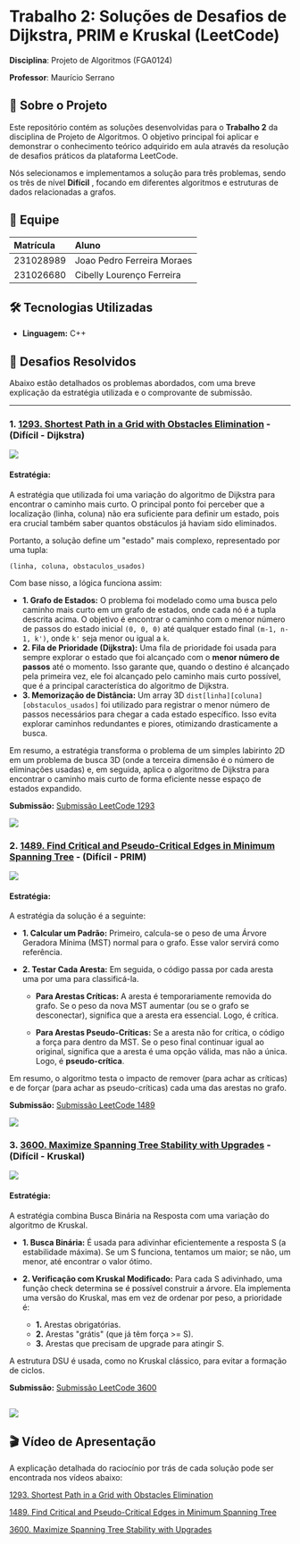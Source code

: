 # Trabalho 2: Soluções de Desafios de Dijkstra, PRIM e Kruskal (LeetCode)

**Disciplina**: Projeto de Algoritmos (FGA0124) 

**Professor**: Maurício Serrano

## 📖 Sobre o Projeto

Este repositório contém as soluções desenvolvidas para o **Trabalho 2** da disciplina de Projeto de Algoritmos. O objetivo principal foi aplicar e demonstrar o conhecimento teórico adquirido em aula através da resolução de desafios práticos da plataforma LeetCode.

Nós selecionamos e implementamos a solução para três problemas, sendo os três de nível **Difícil** , focando em diferentes algoritmos e estruturas de dados relacionadas a grafos.

## 👥 Equipe

| Matrícula  | Aluno                               |
| :--------- | :---------------------------------- |
| 231028989  | Joao Pedro Ferreira Moraes          |
| 231026680  | Cibelly Lourenço Ferreira           |


## 🛠️ Tecnologias Utilizadas

- **Linguagem:** C++

## 🚀 Desafios Resolvidos

Abaixo estão detalhados os problemas abordados, com uma breve explicação da estratégia utilizada e o comprovante de submissão.

---
### 1. [1293. Shortest Path in a Grid with Obstacles Elimination](https://leetcode.com/problems/shortest-path-in-a-grid-with-obstacles-elimination/description/) - (Difícil - Dijkstra)
![](assets/1293Dijkstra-Problem.png)


#### **Estratégia:** 
A estratégia que utilizada foi uma variação do algoritmo de Dijkstra para encontrar o caminho mais curto. O principal ponto foi perceber que a localização (linha, coluna) não era suficiente para definir um estado, pois era crucial também saber quantos obstáculos já haviam sido eliminados.

Portanto, a solução define um "estado" mais complexo, representado por uma tupla:

`(linha, coluna, obstaculos_usados)`

Com base nisso, a lógica funciona assim:
- **1. Grafo de Estados:** O problema foi modelado como uma busca pelo caminho mais curto em um grafo de estados, onde cada nó é a tupla descrita acima. O objetivo é encontrar o caminho com o menor número de passos do estado inicial `(0, 0, 0)` até qualquer estado final `(m-1, n-1, k')`, onde `k'` seja menor ou igual a `k`.
- **2. Fila de Prioridade (Dijkstra):** Uma fila de prioridade foi usada para sempre explorar o estado que foi alcançado com o **menor número de passos** até o momento. Isso garante que, quando o destino é alcançado pela primeira vez, ele foi alcançado pelo caminho mais curto possível, que é a principal característica do algoritmo de Dijkstra.
- **3. Memorização de Distância:** Um array 3D `dist[linha][coluna][obstaculos_usados]` foi utilizado para registrar o menor número de passos necessários para chegar a cada estado específico. Isso evita explorar caminhos redundantes e piores, otimizando drasticamente a busca.

Em resumo, a estratégia transforma o problema de um simples labirinto 2D em um problema de busca 3D (onde a terceira dimensão é o número de eliminações usadas) e, em seguida, aplica o algoritmo de Dijkstra para encontrar o caminho mais curto de forma eficiente nesse espaço de estados expandido.

**Submissão:**
[Submissão LeetCode 1293](https://leetcode.com/problems/shortest-path-in-a-grid-with-obstacles-elimination/submissions/1775391876)

![](assets/1293Dijkstra-Submit.png)


### 2. [1489. Find Critical and Pseudo-Critical Edges in Minimum Spanning Tree](https://leetcode.com/problems/find-critical-and-pseudo-critical-edges-in-minimum-spanning-tree/description/) - (Difícil - PRIM)
![](assets/1489.png)


#### **Estratégia:** 
A estratégia da solução é a seguinte:

- **1. Calcular um Padrão:** Primeiro, calcula-se o peso de uma Árvore Geradora Mínima (MST) normal para o grafo. Esse valor servirá como referência.

- **2. Testar Cada Aresta:** Em seguida, o código passa por cada aresta uma por uma para classificá-la.

    - **Para Arestas Críticas:** A aresta é temporariamente removida do grafo. Se o peso da nova MST aumentar (ou se o grafo se desconectar), significa que a aresta era essencial. Logo, é crítica.

    - **Para Arestas Pseudo-Críticas:** Se a aresta não for crítica, o código a força para dentro da MST. Se o peso final continuar igual ao original, significa que a aresta é uma opção válida, mas não a única. Logo, é **pseudo-crítica**.

Em resumo, o algoritmo testa o impacto de remover (para achar as críticas) e de forçar (para achar as pseudo-críticas) cada uma das arestas no grafo.

**Submissão:**
[Submissão LeetCode 1489](https://leetcode.com/problems/find-critical-and-pseudo-critical-edges-in-minimum-spanning-tree/submissions/1778389286)

![](assets/1489Submit.png)


### 3. [3600. Maximize Spanning Tree Stability with Upgrades](https://leetcode.com/problems/maximize-spanning-tree-stability-with-upgrades/description/) - (Difícil - Kruskal)
![](assets/3600.png)


#### **Estratégia:** 
A estratégia combina Busca Binária na Resposta com uma variação do algoritmo de Kruskal.

- **1. Busca Binária:** É usada para adivinhar eficientemente a resposta S (a estabilidade máxima). Se um S funciona, tentamos um maior; se não, um menor, até encontrar o valor ótimo.

- **2. Verificação com Kruskal Modificado:** Para cada S adivinhado, uma função check determina se é possível construir a árvore. Ela implementa uma versão do Kruskal, mas em vez de ordenar por peso, a prioridade é:

    - **1.** Arestas obrigatórias.
    - **2.** Arestas "grátis" (que já têm força >= S).
    - **3.** Arestas que precisam de upgrade para atingir S.

A estrutura DSU é usada, como no Kruskal clássico, para evitar a formação de ciclos.

**Submissão:**
[Submissão LeetCode 3600](https://leetcode.com/problems/maximize-spanning-tree-stability-with-upgrades/submissions/1778392259)

![](assets/3600Submit.png)
---

## 🎬 Vídeo de Apresentação

A explicação detalhada do raciocínio por trás de cada solução pode ser encontrada nos vídeos abaixo:

[1293. Shortest Path in a Grid with Obstacles Elimination](https://youtu.be/XrDoGHLv1BM)

[1489. Find Critical and Pseudo-Critical Edges in Minimum Spanning Tree](https://youtu.be/3u3pKxJo49k)

[3600. Maximize Spanning Tree Stability with Upgrades]()



